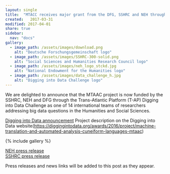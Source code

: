 ```yaml
---
layout: single
title:  "MTACC receives major grant from the DFG, SSHRC and NEH through the Digging into Data Challenge"
created:   2017-03-31
modified: 2017-04-01 
share: true
sidebar:
  nav: "docs"
gallery:
  - image_path: /assets/images/download.png
    alt: "Deutsche Forschungsgemeinschaft logo"
  - image_path: /assets/images/SSHRC-300-solid.png
    alt: "Social Sciences and Humanities Research Council logo"
  - image_path: /assets/images/neh_logo_stckd.jpg
    alt: "National Endowment for the Humanities logo"
  - image_path: /assets/images/data_challenge_h.jpg
    alt: "Digging into Data Challenge logo"
---
```


We are delighted to announce that the MTAAC project is now funded by the SSHRC, NEH and DFG through the Trans-Atlantic Platform (T-AP)  Digging into Data Challenge as one of 14 international teams of researchers addressing big data questions in the Humanities and Social Sciences. 

[Digging into Data announcement](https://diggingintodata.org/awards/2016/news/winners-round-four-t-ap-digging-data-challenge) 
Project description on the Digging into Data website(https://diggingintodata.org/awards/2016/project/machine-translation-and-automated-analysis-cuneiform-languages-mtaac)


{% include gallery %}


[NEH press release](https://www.neh.gov/news/press-release/diggingintodata)  
[SSHRC press release](http://www.sshrc-crsh.gc.ca/news_room-salle_de_presse/press_releases-communiques/2017/digging_into_data-au_coeur_des_donnees_numeriques-eng.aspx)  

Press releases and news links will be added to this post as they appear.  


